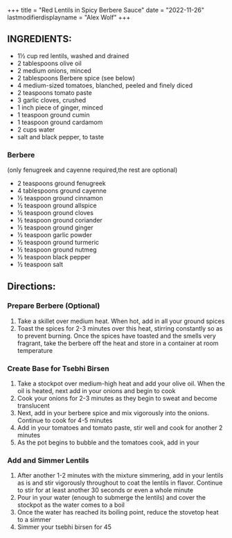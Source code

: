 +++
title = "Red Lentils in Spicy Berbere Sauce"
date = "2022-11-26"
lastmodifierdisplayname = "Alex Wolf"
+++

## INGREDIENTS:

* 1½ cup red lentils, washed and drained
* 2 tablespoons olive oil
* 2 medium onions, minced
* 2 tablespoons Berbere spice (see below)
* 4 medium-sized tomatoes, blanched, peeled and finely diced
* 2 teaspoons tomato paste
* 3 garlic cloves, crushed
* 1 inch piece of ginger, minced
* 1 teaspoon ground cumin
* 1 teaspoon ground cardamom
* 2 cups water
* salt and black pepper, to taste

### Berbere
(only fenugreek and cayenne required,the rest are optional)
* 2 teaspoons ground fenugreek
* 4 tablespoons ground cayenne
* ½ teaspoon ground cinnamon
* ½ teaspoon ground allspice
* ½ teaspoon ground cloves
* ½ teaspoon ground coriander
* ½ teaspoon ground ginger
* ½ teaspoon garlic powder
* ½ teaspoon ground turmeric
* ½ teaspoon ground nutmeg
* ½ teaspoon black pepper
* ½ teaspoon salt

## Directions:

### Prepare Berbere (Optional)
1. Take a skillet over medium heat. When hot, add in all your ground spices
2. Toast the spices for 2-3 minutes over this heat, stirring constantly so as to prevent burning. Once the spices have toasted and the smells very fragrant, take the berbere off the heat and store in a container at room temperature

### Create Base for Tsebhi Birsen

1. Take a stockpot over medium-high heat and add your olive oil. When the oil is
heated, next add in your onions and begin to cook
2. Cook your onions for 2-3 minutes as they begin to sweat and become
translucent
3. Next, add in your berbere spice and mix vigorously into the onions. Continue
to cook for 4-5 minutes
4. Add in your tomatoes and tomato paste, stir well and cook for another 2
minutes
5. As the pot begins to bubble and the tomatoes cook, add in your

### Add and Simmer Lentils

1. After another 1-2 minutes with the mixture simmering, add in your lentils as is
and stir vigorously throughout to coat the lentils in flavor. Continue to stir for at
least another 30 seconds or even a whole minute
2. Pour in your water (enough to submerge the lentils) and cover the stockpot as
the water comes to a boil
3. Once the water has reached its boiling point, reduce the stovetop heat to a
simmer
4. Simmer your tsebhi birsen for 45